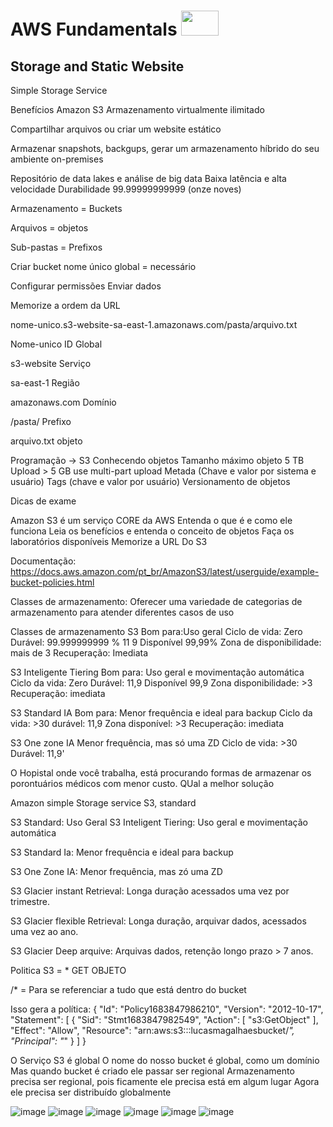# AWS Fundamentals  <image src="https://user-images.githubusercontent.com/12403699/234434276-e7cdcab8-c594-47a6-8862-7645e5740a2c.png" width="60" height="40"> 
  
## Storage and Static Website
 
Simple Storage Service

Benefícios Amazon S3
Armazenamento virtualmente ilimitado

Compartilhar arquivos ou criar um website estático

Armazenar snapshots, backgups, gerar um armazenamento híbrido do seu ambiente on-premises

Repositório de data lakes e análise de big data
Baixa latência e alta velocidade
Durabilidade 99.99999999999 (onze noves)

Armazenamento = Buckets

Arquivos = objetos

Sub-pastas = Prefixos

Criar bucket
nome único global = necessário

Configurar permissões
Enviar dados


Memorize a ordem da URL

nome-unico.s3-website-sa-east-1.amazonaws.com/pasta/arquivo.txt


Nome-unico
ID Global

s3-website
Serviço

sa-east-1
Região

amazonaws.com
Domínio

/pasta/
Prefixo

arquivo.txt
objeto

Programação -> S3
Conhecendo objetos
Tamanho máximo objeto 5 TB
Upload > 5 GB use multi-part upload
Metada (Chave e valor por sistema e usuário)
Tags (chave e valor por usuário)
Versionamento de objetos

Dicas de exame

Amazon S3 é um serviço CORE da AWS
Entenda o que é e como ele funciona
Leia os benefícios e entenda o conceito de objetos
Faça os laboratórios disponíveis
Memorize a URL Do S3

Documentação: https://docs.aws.amazon.com/pt_br/AmazonS3/latest/userguide/example-bucket-policies.html

Classes de armazenamento:
Oferecer uma variedade de categorias de armazenamento para atender diferentes casos de uso

Classes de armazenamento
S3
Bom para:Uso geral
Ciclo de vida: Zero
Durável: 99.999999999 % 11 9
Disponível 99,99%
Zona de disponibilidade: mais de 3
Recuperação: Imediata

S3 Inteligente Tiering
Bom para: Uso geral e movimentação automática
Ciclo da vida: Zero
Durável: 11,9
Disponível 99,9
Zona disponibilidade: >3
Recuperação: imediata

S3 Standard IA
Bom para: Menor frequência e ideal para backup
Ciclo da vida: >30
durável: 11,9
Zona disponível: >3
Recuperação: imediata

S3 One zone IA
Menor frequência, mas só uma ZD
Ciclo de vida: >30
Durável: 11,9'


O Hopistal onde você trabalha, está procurando formas de armazenar os porontuários médicos com menor custo. QUal a melhor solução

Amazon simple Storage service S3, standard 

S3 Standard: Uso Geral
S3 Inteligent Tiering: Uso geral e movimentação automática

S3 Standard Ia: Menor frequência e ideal para backup

S3 One Zone IA: Menor frequência, mas zó uma ZD

S3 Glacier instant Retrieval: Longa duração acessados uma vez por trimestre.

S3 Glacier flexible Retrieval: Longa duração, arquivar dados, acessados uma vez ao ano.

S3 Glacier Deep arquive: Arquivas dados, retenção longo prazo > 7 anos.

Politica S3 = * GET OBJETO 

/* = Para se referenciar a tudo que está dentro do bucket

Isso gera a política:
{
  "Id": "Policy1683847986210",
  "Version": "2012-10-17",
  "Statement": [
    {
      "Sid": "Stmt1683847982549",
      "Action": [
        "s3:GetObject"
      ],
      "Effect": "Allow",
      "Resource": "arn:aws:s3:::lucasmagalhaesbucket/*",
      "Principal": "*"
    }
  ]
}

O Serviço S3 é global
O nome do nosso bucket é global, como um domínio 
Mas quando bucket é criado ele passar ser regional
Armazenamento precisa ser regional, pois ficamente ele precisa está em algum lugar
Agora ele precisa ser distribuído globalmente 
  
![image](https://github.com/deciocferreira/AWS-Fundamentals/assets/12403699/9dc1a8ad-fe76-4d36-bd78-49905a2c48ec)
![image](https://github.com/deciocferreira/AWS-Fundamentals/assets/12403699/822b7eb3-a06c-4b6c-9237-710c61054e09)
![image](https://github.com/deciocferreira/AWS-Fundamentals/assets/12403699/7620916c-d96d-4549-80a9-eb39d7b769d0)
![image](https://github.com/deciocferreira/AWS-Fundamentals/assets/12403699/d60b387a-2206-48af-b283-d990c802565f)
![image](https://github.com/deciocferreira/AWS-Fundamentals/assets/12403699/d5c28184-07c7-4d87-8fed-7006cf273675)
![image](https://github.com/deciocferreira/AWS-Fundamentals/assets/12403699/cbfcdee9-9bf0-4de0-87c2-c499bda5b61a)
